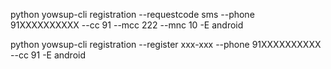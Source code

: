 python yowsup-cli registration --requestcode sms --phone 91XXXXXXXXXX --cc 91 --mcc 222 --mnc 10 -E android


python yowsup-cli registration --register xxx-xxx --phone 91XXXXXXXXXX --cc 91 -E android
